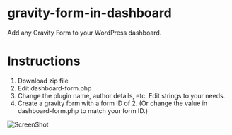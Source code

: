 # gravity-form-in-dashboard
Add any Gravity Form to your WordPress dashboard.

# Instructions 

1. Download zip file
2. Edit dashboard-form.php
3. Change the plugin name, author details, etc. Edit strings to your needs. 
4. Create a gravity form with a form ID of 2. (Or change the value in dashboard-form.php to match your form ID.)

![ScreenShot](https://{cl.ly/2V1c2b2l2W41})

